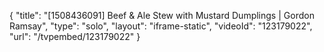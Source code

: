 {
    "title": "[1508436091] Beef & Ale Stew with Mustard Dumplings | Gordon Ramsay",
    "type": "solo",
    "layout": "iframe-static",
    "videoId": "123179022",
    "url": "\/tvpembed\/123179022"
}